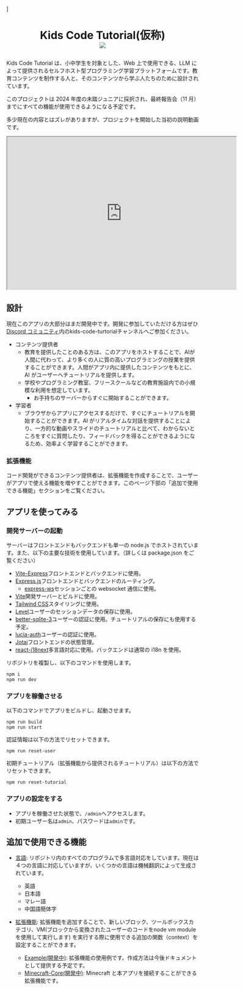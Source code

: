 ]<h1 align="center">
Kids Code Tutorial(仮称) <br /> <a href="https://github.com/google/blockly"><img src="https://tinyurl.com/built-on-blockly" /> </a>
</h1>

Kids Code Tutorial は、小中学生を対象とした、Web 上で使用できる、LLM によって提供されるセルフホスト型プログラミング学習プラットフォームです。教育コンテンツを制作する人と、そのコンテンツから学ぶ人たちのために設計されています。

このプロジェクトは 2024 年度の未踏ジュニアに採択され、最終報告会（11 月）までにすべての機能が使用できるようになる予定です。

多少現在の内容とはズレがありますが、プロジェクトを開始した当初の説明動画です。


<iframe width="600" height="400" src="https://www.youtube.com/embed/Emb5GYgJis0"></iframe>

## 設計

現在このアプリの大部分はまだ開発中です。開発に参加していただける方はぜひ[Discord コミュニティ](https://discord.gg/nAmPrUzVsN)内のkids-code-turtorialチャンネルへご参加ください。

- コンテンツ提供者
  - 教育を提供したことのある方は、このアプリをホストすることで、AIが人間に代わって、より多くの人に質の高いプログラミングの授業を提供することができます。人間がアプリ内に提供したコンテンツをもとに、AI がユーザーへチュートリアルを提供します。
  - 学校やプログラミング教室、フリースクールなどの教育施設内での小規模な利用を想定しています。
    - お手持ちのサーバーからすぐに開始することができます。
- 学習者
  - ブラウザからアプリにアクセスするだけで、すぐにチュートリアルを開始することができます。AI がリアルタイムな対話を提供することにより、一方的な動画やスライドのチュートリアルと比べて、わからないところをすぐに質問したり、フィードバックを得ることができるようになるため、効率よく学習することができます。

### 拡張機能
コード開発ができるコンテンツ提供者は、拡張機能を作成することで、ユーザーがアプリで使える機能を増やすことができます。このページ下部の「追加で使用できる機能」セクションをご覧ください。

## アプリを使ってみる

### 開発サーバーの起動

サーバーはフロントエンドもバックエンドも単一の node.js でホストされています。また、以下の主要な技術を使用しています。（詳しくは package.json をご覧ください）

- [Vite-Express](https://github.com/szymmis/vite-express)フロントエンドとバックエンドに使用。
- [Express.js](https://expressjs.com/)フロントエンドとバックエンドのルーティング。
  - [express-ws](https://github.com/HenningM/express-ws)セッションごとの websocket 通信に使用。
- [Vite](https://vitejs.dev/)開発サーバーとビルドに使用。
- [Tailwind CSS](https://tailwindcss.com/)スタイリングに使用。
- [Level](https://github.com/Level/level)ユーザーのセッションデータの保存に使用。
- [better-sqlite-3](https://github.com/WiseLibs/better-sqlite3)ユーザーの認証に使用。チュートリアルの保存にも使用する予定。
- [lucia-auth](https://lucia-auth.com/)ユーザーの認証に使用。
- [Jotai](https://jotai.org/)フロントエンドの状態管理。
- [react-i18next](https://react.i18next.com/)多言語対応に使用。バックエンドは通常の i18n を使用。

リポジトリを複製し、以下のコマンドを使用します。

```
npm i
npm run dev
```

### アプリを稼働させる

以下のコマンドでアプリをビルドし、起動させます。

```
npm run build
npm run start
```

認証情報は以下の方法でリセットできます。

```
npm run reset-user
```

初期チュートリアル（拡張機能から提供されるチュートリアル）は以下の方法でリセットできます。
```
npm run reset-tutorial
```
### アプリの設定をする

- アプリを稼働させた状態で、`/admin`へアクセスします。
- 初期ユーザー名は`admin`、パスワードは`admin`です。

## 追加で使用できる機能

- [言語](src/i18n/): リポジトリ内のすべてのプログラムで多言語対応をしています。現在は４つの言語に対応していますが、いくつかの言語は機械翻訳によって生成されています。

  - 英語
  - 日本語
  - マレー語
  - 中国語簡体字

- [拡張機能](src/extensions/): 拡張機能を追加することで、新しいブロック、ツールボックスカテゴリ、VM(ブロックから変換されたユーザーのコードをnode vm moduleを使用して実行します) を実行する際に使用できる追加の関数（context）を設定することができます。
  - [Example(開発中)](src/extensions/Example/): 拡張機能の使用例です。作成方法は今後ドキュメントとして提供する予定です。
  - [Minecraft-Core(開発中)](src/extensions/Minecraft-Core/): Minecraft と本アプリを接続することができる拡張機能です。

